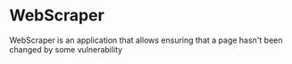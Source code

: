 # WebScraper
WebScraper is an application that allows ensuring that a page hasn't been changed by some vulnerability

